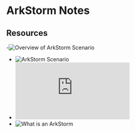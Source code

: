 # ArkStorm Notes


## Resources

-![Overview of ArkStorm Scenario](https://pubs.usgs.gov/publication/ofr20101312)  
- ![ArkStorm Scenario](https://www.usgs.gov/programs/science-application-for-risk-reduction/science/arkstorm-scenario)  
- ![ArkStorm Implications for Sacramento](https://emd.saccounty.gov/SEC/Documents/SAFRR_ARkStorm_Sac.pdf)
- ![What is an ArkStorm](https://www.forbes.com/sites/tylerroush/2024/02/02/what-is-an-arkstorm-heres-why-california-officials-have-prepared-for-a-megastorm-scenario/) 